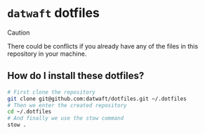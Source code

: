 # `datwaft` dotfiles

> [!CAUTION]
> There could be conflicts if you already have any of the files in this
> repository in your machine.

## How do I install these dotfiles?

```sh
# First clone the repository
git clone git@github.com:datwaft/dotfiles.git ~/.dotfiles
# Then we enter the created repository
cd ~/.dotfiles
# And finally we use the stow command
stow .
```
